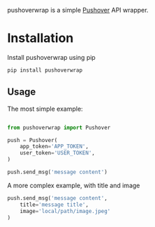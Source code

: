 pushoverwrap is a simple [Pushover](https://pushover.net) API wrapper.

# Installation

Install pushoverwrap using pip

```bash
pip install pushoverwrap
```

## Usage

The most simple example:

```python

from pushoverwrap import Pushover

push = Pushover(
    app_token='APP_TOKEN',
    user_token='USER_TOKEN',
)

push.send_msg('message content')

```

A more complex example, with title and image

```python
push.send_msg('message content',
    title='message title',
    image='local/path/image.jpeg'
)

```
